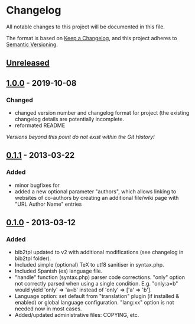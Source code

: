 # Changelog
All notable changes to this project will be documented in this file.

The format is based on [Keep a Changelog](https://keepachangelog.com/en/1.0.0/),
and this project adheres to [Semantic Versioning](https://semver.org/spec/v2.0.0.html).

## [Unreleased]

## [1.0.0] - 2019-10-08
### Changed
  * changed version number and changelog format for project (the existing changelog
    details are potentially incomplete.
  * reformated README

_Versions beyond this point do not exist within the Git History!_

## [0.1.1] - 2013-03-22
### Added
  * minor bugfixes for
  * added a new optional parameter "authors", which allows linking to websites of
    co-authors by creating an additional file/wiki page with "URL Author Name"
    entries

## [0.1.0] - 2013-03-12
### Added
  * bib2tpl updated to v2 with additional modifications (see changelog in
    bib2tpl folder).
  * Included simple (optional) TeX to utf8 sanitiser in syntax.php.
  * Included Spanish (es) language file.
  * "handle" function (syntax.php) parser code corrections. "only" option
    not correctly parsed when using a single condition. E.g. "only:a=b" would
    yield 'only' => 'a=b' instead of 'only' => ['a' => 'b'].
  * Language option: set default from "translation" plugin (if installed &
    enabled) or global language configuration. "lang:xx" option is not needed
    now in most cases.
  * Added/updated administrative files: COPYING, etc.

[Unreleased]: https://github.com/SacBase/publistf/compare/1.0.0...HEAD
[1.0.0]: https://github.com/SacBase/publistf/releases/tag/1.0.0
[0.1.1]: #
[0.1.0]: #

